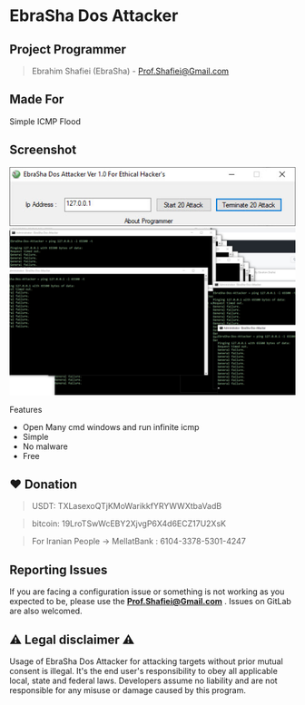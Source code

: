 # EbraSha Dos Attacker


## Project Programmer
> Ebrahim Shafiei (EbraSha) - Prof.Shafiei@Gmail.com

## Made For 
Simple ICMP Flood
 

## Screenshot

![](https://github.com/ebrasha/EbraSha-Dos-Attacker/blob/master/EbraSha%20Dos%20Attacker%20(1).jpg)
![](https://github.com/ebrasha/EbraSha-Dos-Attacker/blob/master/EbraSha%20Dos%20Attacker%20(2).jpg)

Features

- Open Many cmd windows and run infinite icmp
- Simple
- No malware
- Free

 ## ❤️ Donation 

> USDT:      TXLasexoQTjKMoWarikkfYRYWWXtbaVadB

> bitcoin:   19LroTSwWcEBY2XjvgP6X4d6ECZ17U2XsK

> For Iranian People -> MellatBank : 6104-3378-5301-4247


## Reporting Issues

If you are facing a configuration issue or something is not working as you expected to be, please use the **Prof.Shafiei@Gmail.com** . Issues on GitLab are also welcomed.


## ⚠️ Legal disclaimer ⚠️

Usage of EbraSha Dos Attacker for attacking targets without prior mutual consent is illegal. It's the end user's responsibility to obey all applicable local, state and federal laws. Developers assume no liability and are not responsible for any misuse or damage caused by this program.
